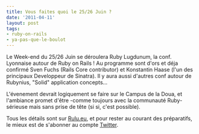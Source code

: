 ```yaml
---
title: Vous faites quoi le 25/26 Juin ?
date: '2011-04-11'
layout: post
tags:
- ruby-on-rails
- ya-pas-que-le-boulot
---
```


Le Week-end du 25/26 Juin se déroulera Ruby Lugdunum, la conf. Lyonnaise autour de Ruby on Rails ! Au programme sont d'ors et déja confirmé Sven Fuchs (Rails Core contributor) et Konstantin Haase (l'un des principaux Developpeur de Sinatra). Il y aura aussi d'autres conf autour de Rubynius, "Solid" application concepts...

L'évenement devrait logiquement se faire sur le Campus de la Doua, et l'ambiance promet d'être -comme toujours avec la communauté Ruby- sérieuse mais sans prise de tête (si si, c'est possible).

Tous les détails sont sur
[Rulu.eu](http://rulu.eu), et pour rester au courant des préparatifs, le mieux est de s'abonner au compte
[Twitter](http://twitter.com/#!/rubylug).

